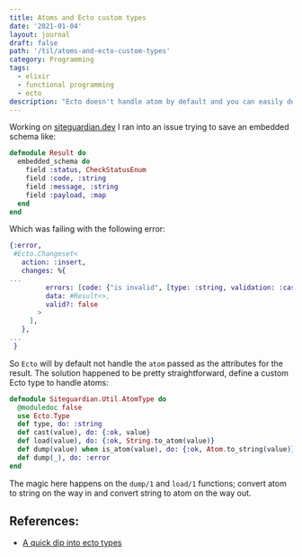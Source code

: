 ```yaml
---
title: Atoms and Ecto custom types
date: '2021-01-04'
layout: journal
draft: false
path: '/til/atoms-and-ecto-custom-types'
category: Programming
tags:
  - elixir
  - functional programming
  - ecto
description: "Ecto doesn't handle atom by default and you can easily define custom ecto types"
---
```


<!--Ecto doesn&#x27;t handle atom by default and you can easily define custom ecto types-->

Working on [siteguardian.dev](https://siteguardian.dev) I ran into an issue trying to save an embedded schema like:

```elixir
defmodule Result do
  embedded_schema do
    field :status, CheckStatusEnum
    field :code, :string
    field :message, :string
    field :payload, :map
  end
end
```

Which was failing with the following error:

```elixir
{:error,
 #Ecto.Changeset<
   action: :insert,
   changes: %{
...
         errors: [code: {"is invalid", [type: :string, validation: :cast]}],
         data: #Result<>,
         valid?: false
       >
     ],
   },
...
 }
```

So `Ecto` will by default not handle the `atom` passed as the attributes for the result. The solution happened to be pretty straightforward, define a custom Ecto type to handle atoms:

```elixir
defmodule Siteguardian.Util.AtomType do
  @moduledoc false
  use Ecto.Type
  def type, do: :string
  def cast(value), do: {:ok, value}
  def load(value), do: {:ok, String.to_atom(value)}
  def dump(value) when is_atom(value), do: {:ok, Atom.to_string(value)}
  def dump(_), do: :error
end
```

The magic here happens on the `dump/1` and `load/1` functions; convert atom to string on the way in and convert string to atom on the way out.

## References:

- [A quick dip into ecto types](https://www.glydergun.com/a-quick-dip-into-ecto-types/)
